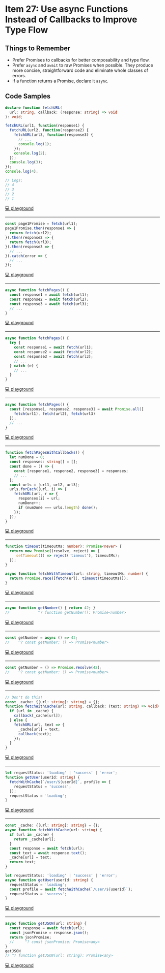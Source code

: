 # Item 27: Use async Functions Instead of Callbacks to Improve Type Flow

## Things to Remember

- Prefer Promises to callbacks for better composability and type flow.
- Prefer `async` and `await` to raw Promises when possible. They produce more concise, straightforward code and eliminate whole classes of errors.
- If a function returns a Promise, declare it `async`.


## Code Samples

```ts
declare function fetchURL(
  url: string, callback: (response: string) => void
): void;

fetchURL(url1, function(response1) {
  fetchURL(url2, function(response2) {
    fetchURL(url3, function(response3) {
      // ...
      console.log(1);
    });
    console.log(2);
  });
  console.log(3);
});
console.log(4);

// Logs:
// 4
// 3
// 2
// 1
```

[💻 playground](https://www.typescriptlang.org/play/?ts=5.4.5#code/PTAEAkEkBEFECgDGB7AdgZwC6gK4CcAbARlAF5QByIigbiTS10ICYzLnb6Nt8CBmNhT6cQoWADlo8ACYBTRAQCGeWaABmOVIkwBLNOtmZEACwCqAJQAyACnigmBAFygseHagDmAGlCJFBAgAjRUQAa2drFXQABwZZZ1d3DwBKMgA+UAA3ZB1peGTnbNy6eDVDEwsbXiIfDS1dNEjZGLiiVIBvOwMjMytrXmZazW09VCaWjFlmDq77Mp7K-sI+IfrR8djJvhn7XdBRADoj2d2UDGQCWQOCZA9rNro9gF9kx9OGC6ubu+m3l7ezuhPtdbtZtnR-lwgZcQXcACyveDwUSWW7oRzIsBwzGgPg45g4ojwIA)

----

```ts
const page1Promise = fetch(url1);
page1Promise.then(response1 => {
  return fetch(url2);
}).then(response2 => {
  return fetch(url3);
}).then(response3 => {
  // ...
}).catch(error => {
  // ...
});
```

[💻 playground](https://www.typescriptlang.org/play/?ts=5.4.5#code/PTAEAkEkBEFECgDGB7AdgZwC6gK4CcAbARlAF5QByIigbiTS10ICYzLnb6Nt8CBmNhT6cQoWADlo8ACYBTRAQCGeWaABmOVIkwBLNOtmZEACwCqAJQAyACnigmBAFygseHagDmAGlCJFBAgAjRUQAa2drFXQABwZZZ1d3DwBKMgA+UAA3ZB1peGTnbNy6eDVDEwsbXiIfDS1dNEjZGLiiVIBvOwMjMytrXmZazW09VCaWjFlmDq77Mp7K-sI+IfrR8djJvhn7XdBRADoj2d2UDGQCWQOCZA9rNro9gF9kx9OGC6ubu+m3l7ezuhPtdbtZtnR-lwgZcQXcACyveDwUSWW7oRzIsBwzGgPg45g4ohQ7DRRQeWREAAKeGQAFsdOhVOR5iYlsREaTyVSafTGQdMMZZGMoptGSRSBlOvYVJh8KhuqyBoiXvzBcLmqKpulQFLQDK5QrjGzwfAVQKhRs4gIJTquodjiq-D1rLI8DS8NrdfaDqbEUA)

----

```ts
async function fetchPages() {
  const response1 = await fetch(url1);
  const response2 = await fetch(url2);
  const response3 = await fetch(url3);
  // ...
}
```

[💻 playground](https://www.typescriptlang.org/play/?ts=5.4.5#code/PTAEAkEkBEFECgDGB7AdgZwC6gK4CcAbARlAF5QByIigbiTS10ICYzLnb6Nt8CBmNhT6cQoWADlo8ACYBTRAQCGeWaABmOVIkwBLNOtmZEACwCqAJQAyACnigmBAFygseHagDmAGlCJFBAgAjRUQAa2drFXQABwZZZ1d3DwBKMgA+UAA3ZB1peGTnbNy6eDVDEwsbXiIfDS1dNEjZGLiiVIBvOwMjMytrXmZazW09VCaWjFlmDq77Mp7K-sI+IfrR8djJvhn7XdBRADoj2d2UDGQCWQOCZA9rNro9gF9kx9OGC6ubu+m3l7ezuhPtdbtZtnR-lwgZcQXcACyveDwUSWW7oRzIsBwzGgPg45g4ojwRToACeWnUwwaqG6JgACooPM1rDtfAxsFFNuhZCRyIoAO6KHTYeYmJbERH2QEc5pcqZsAVCkXlYzi35daWgTlxAR8wXC2mq3jgrqHY5PeBAA)

----

```ts
async function fetchPages() {
  try {
    const response1 = await fetch(url1);
    const response2 = await fetch(url2);
    const response3 = await fetch(url3);
    // ...
  } catch (e) {
    // ...
  }
}
```

[💻 playground](https://www.typescriptlang.org/play/?ts=5.4.5#code/PTAEAkEkBEFECgDGB7AdgZwC6gK4CcAbARlAF5QByIigbiTS10ICYzLnb6Nt8CBmNhT6cQoWADlo8ACYBTRAQCGeWaABmOVIkwBLNOtmZEACwCqAJQAyACnigmBAFygseHagDmAGlCJFBAgAjRUQAa2drFXQABwZZZ1d3DwBKMgA+UAA3ZB1peGTnbNy6eDVDEwsbXiIfDS1dNEjZGLiiVIBvOwMjMytrXmZazW09VCaWjFlmDq77Mp7K-sI+IfrR8djJvhn7XdBRADoj2d2UDGQCWQOCZA9rNro9gF9kx9OGC6ubu+m3l7ezuhPtdbtZtnR-lwgZcQXcACyveDwUSWW7oRzIsBwzGgPg45g4ojwRToACeWnUwwaqG6JgACooPM1rDtQJg8KTQJ09oDsFFNuhZCRyIoAO6KHTYeYmJbERE8hh85oCqZsMUSqXlYyy34nXmgflxAQi8WS2na3jgk6HY72J6+RQ9UDWWSs+w2g5dJ7wb1AA)

----

```ts
async function fetchPages() {
  const [response1, response2, response3] = await Promise.all([
    fetch(url1), fetch(url2), fetch(url3)
  ]);
  // ...
}
```

[💻 playground](https://www.typescriptlang.org/play/?ts=5.4.5#code/PTAEAkEkBEFECgDGB7AdgZwC6gK4CcAbARlAF5QByIigbiTS10ICYzLnb6Nt8CBmNhT6cQoWADlo8ACYBTRAQCGeWaABmOVIkwBLNOtmZEACwCqAJQAyACnigmBAFygseHagDmAGlCJFBAgAjRUQAa2drFXQABwZZZ1d3DwBKMgA+UAA3ZB1peGTnbNy6eDVDEwsbXiIfDS1dNEjZGLiiVIBvOwMjMytrXmZazW09VCaWjFlmDq77Mp7K-sI+IfrR8djJvhn7XdBRADoj2d2UDGQCWQOCZA9rNro9gF9kx9OGC6ubu+m3l7ezuhPtdbtZtnR-lwgZcQXcACyveDwUSWW7oRzIsBwzGgPg45g4ojwRToACeWnUwwaqG6JgACooPM1rDtfAxsABtKKbdCyGqgblxQYC5o82R8AC6bEUAHdFDpsHS8MgALY6XkHfwEawck7zExLYjJWrlYyG6YmnqG7ZdCWI+yHY5PeBAA)

----

```ts
function fetchPagesWithCallbacks() {
  let numDone = 0;
  const responses: string[] = [];
  const done = () => {
    const [response1, response2, response3] = responses;
    // ...
  };
  const urls = [url1, url2, url3];
  urls.forEach((url, i) => {
    fetchURL(url, r => {
      responses[i] = url;
      numDone++;
      if (numDone === urls.length) done();
    });
  });
}
```

[💻 playground](https://www.typescriptlang.org/play/?ts=5.4.5#code/PTAEAkEkBEFECgDGB7AdgZwC6gK4CcAbARlAF5QByIigbiTS10ICYzLnb6Nt8CBmNhT6cQoWADlo8ACYBTRAQCGeWaABmOVIkwBLNOtmZEACwCqAJQAyACnigmBAFygseHagDmAGlCJFBAgAjRUQAa2drFXQABwZZZ1d3DwBKMgA+UAA3ZB1peGTnbNy6eDVDEwsbXiIfDS1dNEjZGLiiVIBvOwMjMytrXmZazW09VCaWjFlmDq77Mp7K-sI+IfrR8djJvhn7XdBRADoj2d2UDGQCWQOCZA9rNro9gF9kx9OGC6ubu+m3l7ezuhPtdbtZtnR-lwgZcQXcACyveDwUSWW7oRzIsBwzGgPg45g4oilYYNVDdEwABUUHmaAHUdJhjABhfxBEKhdDWHagS7YVA4AC20DQqnIAAYAQxsFFNuhmglMG5PABtAC6bDVku4oGkIrYXPSoE6e0B2GVMtaPgtk0GoGtcr46vI9uab3sh2O9ieWsYvHQGuqPgGQeWqrefoOamQeFgIWM1iWBB8OlSpAyxt28wqfV4VsNGb2LvQyp0Tocbt2-KFIoA1DWK-YdGpQNYq8LUKLSOQI5dPIzUrqO1yK5CvYinvAgA)

----

```ts
function timeout(timeoutMs: number): Promise<never> {
  return new Promise((resolve, reject) => {
     setTimeout(() => reject('timeout'), timeoutMs);
  });
}

async function fetchWithTimeout(url: string, timeoutMs: number) {
  return Promise.race([fetch(url), timeout(timeoutMs)]);
}
```

[💻 playground](https://www.typescriptlang.org/play/?ts=5.4.5#code/PTAEAkEkBEFECgDGB7AdgZwC6gK4CcAbARlAF5QByIigbiTS10ICYzLnb6Nt8CBmNhT6cQoWADlo8ACYBTRAQCGeWaABmOVIkwBLNOtmZEACwCqAJQAyACnigmBAFygseHagDmAGlCJFBAgAjRUQAa2drFXQABwZZZ1d3DwBKMgA+UAA3ZB1peGTnbNy6eDVDEwsbXiIfDS1dNEjZGLiiVIBvOwMjMytrXmZazW09VCaWjFlmDq77Mp7K-sI+IfrR8djJvhn7XdBRADoj2d2UDGQCWQOCZA9rNro9gF9kx9OGC6ubu+m3l7ezuhPtdbtZtnR-lwgZcQXcACyveDwUSWW7oRzIsBwzGgPg45g4oilYYNVCgXQAW1kyBwmGslOptIAsujQKgcBTArI8AVQAAFPDICk6dCyAA8qFkmW5GU69hUmHwZMlAHd+YLhaLrOMLtKfCoAFbyTCpUiyk4uQwAFR0VJpdOspoyhuN1goDPtFGSPg9zPQiPskKeSMU6AAnlp1CTRt0TAB1HSYYw2u20pZOFyYNyeH22xmYFnOdmc7k7UAKpXqoUiq54EKyawAbXmJnT3vJeft9M7fuSAF1EcGgA)

----

```ts
async function getNumber() { return 42; }
//             ^? function getNumber(): Promise<number>
```

[💻 playground](https://www.typescriptlang.org/play/?ts=5.4.5#code/PTAEAkEkBEFECgDGB7AdgZwC6gK4CcAbARlAF5QByIigbiTS10ICYzLnb6Nt8CBmNhT6cQoWADlo8ACYBTRAQCGeWaABmOVIkwBLNOtmZEACwCqAJQAyACnigmBAFygseHagDmAGlCJFBAgAjRUQAa2drFXQABwZZZ1d3DwBKMgA+UAA3ZB1peGTnbNy6eDVDEwsbXiIfDS1dNEjZGLiiVIBvOwMjMytrXmZazW09VCaWjFlmDq77Mp7K-sI+IfrR8djJvhn7XdBRADoj2d2UDGQCWQOCZA9rNro9gF9kx9OGC6ubu+m3l7ezuhPtdbtZtnR-lwgZcQXcACyveDwUSWW7oRzIsBwzGgPg45g4ojwRToACeWnUwwaqFAHkM4hwAFtArI8NYOqAVJh8DS4cwaKAnji9iLdgA9AD8lLW+jpmAZzNZ7OcAAU8MhGTp0LIADyoJksvBpeBAA)

----

```ts
const getNumber = async () => 42;
//    ^? const getNumber: () => Promise<number>
```

[💻 playground](https://www.typescriptlang.org/play/?ts=5.4.5#code/PTAEAkEkBEFECgDGB7AdgZwC6gK4CcAbARlAF5QByIigbiTS10ICYzLnb6Nt8CBmNhT6cQoWADlo8ACYBTRAQCGeWaABmOVIkwBLNOtmZEACwCqAJQAyACnigmBAFygseHagDmAGlCJFBAgAjRUQAa2drFXQABwZZZ1d3DwBKMgA+UAA3ZB1peGTnbNy6eDVDEwsbXiIfDS1dNEjZGLiiVIBvOwMjMytrXmZazW09VCaWjFlmDq77Mp7K-sI+IfrR8djJvhn7XdBRADoj2d2UDGQCWQOCZA9rNro9gF9kx9OGC6ubu+m3l7ezuhPtdbtZtnR-lwgZcQXcACyveDwUSWW7oRzIsBwzGgPg45g4ohQ7AeQziHAAW0CsjwbEU6AAnlpQNZUqQMnDmHRRLsAHoAfl8DBJZMp1LwETZGQACnhkBSdOhZAAeVBimlpeBAA)

----

```ts
const getNumber = () => Promise.resolve(42);
//    ^? const getNumber: () => Promise<number>
```

[💻 playground](https://www.typescriptlang.org/play/?ts=5.4.5#code/PTAEAkEkBEFECgDGB7AdgZwC6gK4CcAbARlAF5QByIigbiTS10ICYzLnb6Nt8CBmNhT6cQoWADlo8ACYBTRAQCGeWaABmOVIkwBLNOtmZEACwCqAJQAyACnigmBAFygseHagDmAGlCJFBAgAjRUQAa2drFXQABwZZZ1d3DwBKMgA+UAA3ZB1peGTnbNy6eDVDEwsbXiIfDS1dNEjZGLiiVIBvOwMjMytrXmZazW09VCaWjFlmDq77Mp7K-sI+IfrR8djJvhn7XdBRADoj2d2UDGQCWQOCZA9rNro9gF9kx9OGC6ubu+m3l7ezuhPtdbtZtnR-lwgZcQXcACyveDwUSWW7oRzIsBwzGgPg45g4ohQ7AeQziHAAW0CsjwbGsqVIGQACnhkBSdOgrlELplZNY4b8cbsAHoAfl8DBJZMp1LwEQZzNZ7M5AB5UDKaWl4EA)

----

```ts
// Don't do this!
const _cache: {[url: string]: string} = {};
function fetchWithCache(url: string, callback: (text: string) => void) {
  if (url in _cache) {
    callback(_cache[url]);
  } else {
    fetchURL(url, text => {
      _cache[url] = text;
      callback(text);
    });
  }
}
```

[💻 playground](https://www.typescriptlang.org/play/?ts=5.4.5#code/PTAEAkEkBEFECgDGB7AdgZwC6gK4CcAbARlAF5QByIigbiTS10ICYzLnb6Nt8CBmNhT6cQoWADlo8ACYBTRAQCGeWaABmOVIkwBLNOtmZEACwCqAJQAyACnigmBAFygseHagDmAGlCJFBAgAjRUQAa2drFXQABwZZZ1d3DwBKMgA+UAA3ZB1peGTnbNy6eDVDEwsbXiIfDS1dNEjZGLiiVIBvOwMjMytrXmZazW09VCaWjFlmDq77Mp7K-sI+IfrR8djJvhn7XdBRADoj2d2UDGQCWQOCZA9rNro9gF9kx9OGC6ubu+m3l7ezuhPtdbtZtnR-lwgZcQXcACyveDwUSWW7oRzIsBwzGgPg45g4og46BoCjYaTIUCYYw6dAAQih2AA+n4TPFQO0ANq8BKYNyeAC6vP5HiebHaTzodRG+nmJgA6jpqQBhELGWRLJwuPlJHx+ALBMIRTCyAAemGFSVSpAyRWkO1AOjUoE1jtQoBZatkDvs+qCIVC1k9bO5hAFiPsYtkBHQqk6ezlvSqhB8JvN6Q5J3swfVoYIArYacwbz2fsNgaLEd2kMj8Ce8CAA)

----

```ts
let requestStatus: 'loading' | 'success' | 'error';
function getUser(userId: string) {
  fetchWithCache(`/user/${userId}`, profile => {
    requestStatus = 'success';
  });
  requestStatus = 'loading';
}
```

[💻 playground](https://www.typescriptlang.org/play/?ts=5.4.5#code/PTAEAkEkBEFECgDGB7AdgZwC6gK4CcAbARlAF5QByIigbiTS10ICYzLnb6Nt8CBmNhT6cQoWADlo8ACYBTRAQCGeWaABmOVIkwBLNOtmZEACwCqAJQAyACnigmBAFygseHagDmAGlCJFBAgAjRUQAa2drFXQABwZZZ1d3DwBKMgA+UAA3ZB1peGTnbNy6eDVDEwsbXiIfDS1dNEjZGLiiVIBvOwMjMytrXmZazW09VCaWjFlmDq77Mp7K-sI+IfrR8djJvhn7XdBRADoj2d2UDGQCWQOCZA9rNro9gF9kx9OGC6ubu+m3l7ezuhPtdbtZtnR-lwgZcQXcACyveDwUSWW7oRzIsBwzGgPg45g4og46BoCjYaTIUCYYw6dAAQih2AA+n4TPFQO0ANq8BKYNyeAC6vP5HiebHaTzodRG+nmJgA6jpqQBhELGWRLJwuPlJHx+ALBMIRTCyAAemGFSVSpAyRWkO1AOjUoE1jtQoBZatkDvs+qCIVC1k9bO5hAFiPsYtkBHQqk6ezlvSqhB8JvN6Q5J3swfVoYIArYacwbz2fsNgaLEd2kMj8Ce8Eu2BUAEccM1MABlTCKTA4dGUG6KaRJCigAA+lHQOEQiGa6FHE4osjweGQeE40oa7o8hlMsbw-X3kGkls8DsTipVXusAANgH3l8AACTtB94Y9PG8+aKrtQ6S4ZvGuwtm2WBdj2faCFOM5zpwkZViB7bgb26CCIOw6eJw9ZAA)

----

```ts
const _cache: {[url: string]: string} = {};
async function fetchWithCache(url: string) {
  if (url in _cache) {
    return _cache[url];
  }
  const response = await fetch(url);
  const text = await response.text();
  _cache[url] = text;
  return text;
}

let requestStatus: 'loading' | 'success' | 'error';
async function getUser(userId: string) {
  requestStatus = 'loading';
  const profile = await fetchWithCache(`/user/${userId}`);
  requestStatus = 'success';
}
```

[💻 playground](https://www.typescriptlang.org/play/?ts=5.4.5#code/MYewdgzgLgBA+sAhsAFgUwFwwN4G0CuATgDZbSECWYA5gLplSU0C+MAvDswNwBQiEATzDAYAM3zCoFcGLRRUAdQpQUAYWToAFEVIxyVagEocPGDAqiY2kubDwkqNMeymzMQnKJ2EGtARK0vGbMrqCQsB4QAA7gEGjsMIgA7ojKsvIo1sSGQTBh0DBQaAAesBzJqRFo0bFoAHRFpZo5rj6O-sS0CY1QuR5QXoUlvTwhPMRy7mgAjvjVUADKUIgDEFgA5MQgiAAmBuswAD4w6xD4wMDVEAfH62iEhCCE67z8QiLiktJ21HIAqnFCNpAQBJHYMJhGExmDyzeZLFb4CAJTbbPY0F6hWKwKKPUQUCYJCppURyRTKNS+TQAAwA9Ej7rSACTYBmEMHMaktGEzObQBGrFFnC5XTEhIA)

----

```ts
async function getJSON(url: string) {
  const response = await fetch(url);
  const jsonPromise = response.json();
  return jsonPromise;
  //     ^? const jsonPromise: Promise<any>
}
getJSON
// ^? function getJSON(url: string): Promise<any>
```

[💻 playground](https://www.typescriptlang.org/play/?ts=5.4.5#code/IYZwngdgxgBAZgV2gFwJYHsIwOYFNkBSAygPIByAFAgE4A2AXDCMtahNgJQwDeAUDDCiZmMarhAAHYbhgBeGMADuwVMnj4oACyp0OAbn6DhagFYhMABWroAtqhAz5YydIB0ZzBX2GxyGlg8IK1t7XAMBAHoIgRiAPQB+IwgRQOC7B0Y00IAeYAgwAD5eAF9ePEJSMl4omAT4JCg0TBx8YnIdBiYWNk5M63TcXPyioA)
